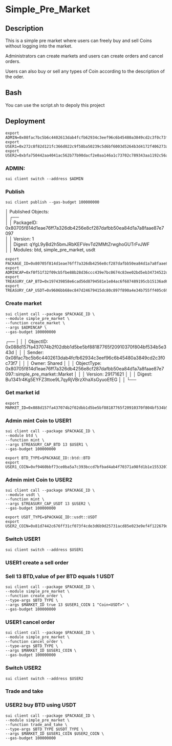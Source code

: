 # Simple_Pre_Market
## Description
This is a simple pre market where users can freely buy and sell Coins without logging into the market.

Administrators can create markets and users can create orders and cancel orders.

Users can also buy or sell any types of Coin according to the description of the oder.

## Bash
You can use the script.sh to depoly this project

## Deployment
```
export ADMIN=0x08fac7bc5b6c4402613dab4fcfb62934c3eef96c6b45480a3849cd2c3f0c73f7
export USER1=0x272c8f82d121fc366d022c9f58ba50239c5d6bf6003d5264b3d4172f406273a9
export USER2=0xbfa750442aa4041ac562b77b90dacf2e0aa146a1c73702c789343aa1192c56aa
```
### ADMIN:
```
sui client switch --address $ADMIN
```
### Publish 
```
sui client publish --gas-budget 100000000
```
│ Published Objects:                                                                                                      
│  ┌──                                                                                                                    
│  │ PackageID: 0x80705f814d1eae76ff7a326db4256e8cf287dafbb50ea84d1a7a8faae87e7097                                        
│  │ Version: 1                                                                                                           
│  │ Digest: qYgL9yBd2h5bmJRbKEFVevTd2MMtZrwghoGUTrFvJWF                                                                  
│  │ Modules: btd, simple_pre_market, usdt    
```
export PACKAGE_ID=0x80705f814d1eae76ff7a326db4256e8cf287dafbb50ea84d1a7a8faae87e7097
export ADMINCAP=0xf0f51f32f09cb5fbe88b28d36ccc439e7bc0674c83ee02bd5eb34734522d33d7
export TREASURY_CAP_BTD=0x197439858e6cad56d8794581e1e84ac6f687489195cb15136ad6e18d13652f83
export TREASURY_CAP_USDT=0x9606bb68ec847d24679415dc80c897f890a4e34b755ff405c6955e533b96fec1
```
### Create market
```
sui client call --package $PACKAGE_ID \
--module simple_pre_market \
--function create_market \
--args $ADMINCAP \
--gas-budget 100000000
```
┌──                                                                                                            │
│  │ ObjectID: 0x088d157fa437074b2f02dbb1d5be5bf88187765f20910370f804bf534b5e343d                                 │
│  │ Sender: 0x08fac7bc5b6c4402613dab4fcfb62934c3eef96c6b45480a3849cd2c3f0c73f7                                   │
│  │ Owner: Shared                                                                                                │
│  │ ObjectType: 0x80705f814d1eae76ff7a326db4256e8cf287dafbb50ea84d1a7a8faae87e7097::simple_pre_market::Market    │
│  │ Version: 29171621                                                                                            │
│  │ Digest: Bu1341r4Kg5EYFZ3ttoe9L7qyRjVBrzXhaXsGyuoEfEG                                                         │
│  └──    

### Get market id
```
export MARKET_ID=0x088d157fa437074b2f02dbb1d5be5bf88187765f20910370f804bf534b5e343d
```
### Admin mint Coin<BTD> to USER1
```
sui client call --package $PACKAGE_ID \
--module btd \
--function mint \
--args $TREASURY_CAP_BTD 13 $USER1 \
--gas-budget 100000000

export BTD_TYPE=$PACKAGE_ID::btd::BTD
export USER1_COIN=0xf9460bbf73ce0ba5a7c393bccd7bfbad4ab4f70371a98fd1b1e15532071a99f7
```
### Admin mint Coin<USDT> to USER2
```
sui client call --package $PACKAGE_ID \
--module usdt \
--function mint \
--args $TREASURY_CAP_USDT 13 $USER2 \
--gas-budget 100000000

export USDT_TYPE=$PACKAGE_ID::usdt::USDT
export USER2_COIN=0x81d7442c676ff31cf073f4cde3d6b9d25731acd85e023e9ef4f122679def5eee
```
### Switch USER1
```
sui client switch --address $USER1
```
### USER1 create a sell order 
### Sell 13 BTD,value of per BTD equals 1 USDT
```
sui client call --package $PACKAGE_ID \
--module simple_pre_market \
--function create_order \
--type-args $BTD_TYPE \
--args $MARKET_ID true 13 $USER1_COIN 1 "Coin<USDT>" \
--gas-budget 100000000
```

### USER1 cancel order
```
sui client call --package $PACKAGE_ID \
--module simple_pre_market \
--function cancel_order \
--type-args $BTD_TYPE \
--args $MARKET_ID $USER1_COIN \
--gas-budget 100000000
```

### Switch USER2
```
sui client switch --address $USER2
```

### Trade and take
### USER2 buy BTD using USDT
```
sui client call --package $PACKAGE_ID \
--module simple_pre_market \
--function trade_and_take \
--type-args $BTD_TYPE $USDT_TYPE \
--args $MARKET_ID $USER1_COIN $USER2_COIN \
--gas-budget 100000000
```

